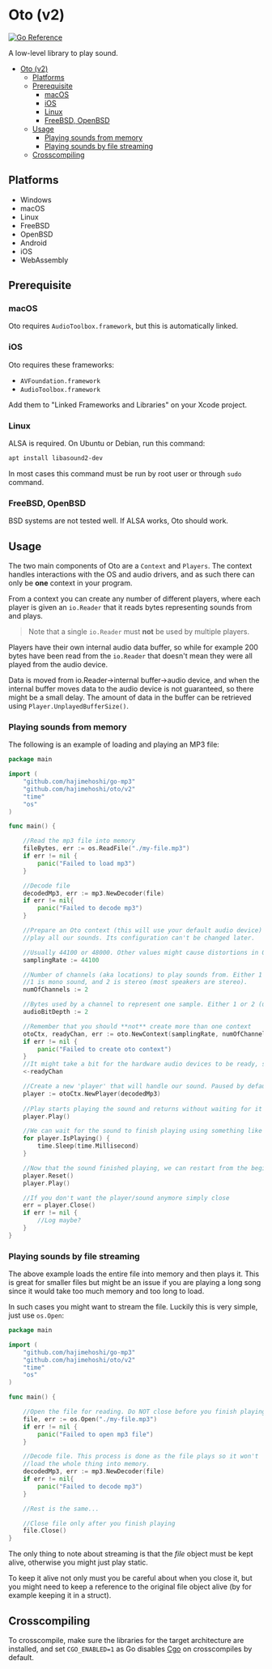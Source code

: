 # Oto (v2)

[![Go Reference](https://pkg.go.dev/badge/github.com/hajimehoshi/oto/v2.svg)](https://pkg.go.dev/github.com/hajimehoshi/oto/v2)

A low-level library to play sound.

- [Oto (v2)](#oto-v2)
  - [Platforms](#platforms)
  - [Prerequisite](#prerequisite)
    - [macOS](#macos)
    - [iOS](#ios)
    - [Linux](#linux)
    - [FreeBSD, OpenBSD](#freebsd-openbsd)
  - [Usage](#usage)
    - [Playing sounds from memory](#playing-sounds-from-memory)
    - [Playing sounds by file streaming](#playing-sounds-by-file-streaming)
  - [Crosscompiling](#crosscompiling)

## Platforms

- Windows
- macOS
- Linux
- FreeBSD
- OpenBSD
- Android
- iOS
- WebAssembly

## Prerequisite

### macOS

Oto requires `AudioToolbox.framework`, but this is automatically linked.

### iOS

Oto requires these frameworks:

- `AVFoundation.framework`
- `AudioToolbox.framework`

Add them to "Linked Frameworks and Libraries" on your Xcode project.

### Linux

ALSA is required. On Ubuntu or Debian, run this command:

```sh
apt install libasound2-dev
```

In most cases this command must be run by root user or through `sudo` command.

### FreeBSD, OpenBSD

BSD systems are not tested well. If ALSA works, Oto should work.

## Usage

The two main components of Oto are a `Context` and `Players`. The context handles interactions with
the OS and audio drivers, and as such there can only be **one** context in your program.

From a context you can create any number of different players, where each player is given an `io.Reader` that
it reads bytes representing sounds from and plays.

> Note that a single `io.Reader` must **not** be used by multiple players.

Players have their own internal audio data buffer, so while for example 200 bytes have been read from the `io.Reader` that
doesn't mean they were all played from the audio device.

Data is moved from io.Reader->internal buffer->audio device, and when the internal buffer moves data to the audio device
is not guaranteed, so there might be a small delay. The amount of data in the buffer can be retrieved
using `Player.UnplayedBufferSize()`.

### Playing sounds from memory

The following is an example of loading and playing an MP3 file:

```go
package main

import (
    "github.com/hajimehoshi/go-mp3"
    "github.com/hajimehoshi/oto/v2"
    "time"
    "os"
)

func main() {

    //Read the mp3 file into memory
    fileBytes, err := os.ReadFile("./my-file.mp3")
    if err != nil {
        panic("Failed to load mp3")
    }

    //Decode file
    decodedMp3, err := mp3.NewDecoder(file)
    if err != nil{
        panic("Failed to decode mp3")
    }

    //Prepare an Oto context (this will use your default audio device) that will
    //play all our sounds. Its configuration can't be changed later.

    //Usually 44100 or 48000. Other values might cause distortions in Oto
    samplingRate := 44100

    //Number of channels (aka locations) to play sounds from. Either 1 or 2.
    //1 is mono sound, and 2 is stereo (most speakers are stereo). 
    numOfChannels := 2

    //Bytes used by a channel to represent one sample. Either 1 or 2 (usually 2).
    audioBitDepth := 2

    //Remember that you should **not** create more than one context
    otoCtx, readyChan, err := oto.NewContext(samplingRate, numOfChannels, audioBitDepth)
    if err != nil {
        panic("Failed to create oto context")
    }
    //It might take a bit for the hardware audio devices to be ready, so we wait on the channel.
    <-readyChan

    //Create a new 'player' that will handle our sound. Paused by default.
    player := otoCtx.NewPlayer(decodedMp3)
    
    //Play starts playing the sound and returns without waiting for it (Play() is async).
    player.Play()

    //We can wait for the sound to finish playing using something like this
    for player.IsPlaying() {
        time.Sleep(time.Millisecond)
    }

    //Now that the sound finished playing, we can restart from the beginning with these two lines
    player.Reset()
    player.Play()

    //If you don't want the player/sound anymore simply close
    err = player.Close()
    if err != nil {
        //Log maybe?
    }
}
```

### Playing sounds by file streaming

The above example loads the entire file into memory and then plays it. This is great for smaller files
but might be an issue if you are playing a long song since it would take too much memory and too long to load.

In such cases you might want to stream the file. Luckily this is very simple, just use `os.Open`:

```go
package main

import (
    "github.com/hajimehoshi/go-mp3"
    "github.com/hajimehoshi/oto/v2"
    "time"
    "os"
)

func main() {

    //Open the file for reading. Do NOT close before you finish playing!
    file, err := os.Open("./my-file.mp3")
    if err != nil {
        panic("Failed to open mp3 file")
    }

    //Decode file. This process is done as the file plays so it won't
    //load the whole thing into memory.
    decodedMp3, err := mp3.NewDecoder(file)
    if err != nil{
        panic("Failed to decode mp3")
    }

    //Rest is the same...

    //Close file only after you finish playing
    file.Close()
}
```

The only thing to note about streaming is that the *file* object must be kept alive, otherwise
you might just play static.

To keep it alive not only must you be careful about when you close it, but you might need to keep a reference
to the original file object alive (by for example keeping it in a struct).

## Crosscompiling

To crosscompile, make sure the libraries for the target architecture are installed, and set `CGO_ENABLED=1` as Go disables [Cgo](https://golang.org/cmd/cgo/#hdr-Using_cgo_with_the_go_command) on crosscompiles by default.
